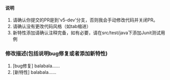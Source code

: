 #### 说明

1. 请确认你提交的PR是到'v5-dev'分支，否则我会手动修改代码并关闭PR。
2. 请确认没有更改代码风格（如tab缩进）
3. 新特性添加请确认注释完备，如有必要，请在src/test/java下添加Junit测试用例

### 修改描述(包括说明bug修复或者添加新特性)

1. [bug修复] balabala……
2. [新特性]  balabala……